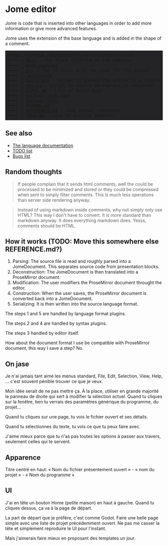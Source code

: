 # Jome editor

Jome is code that is inserted into other languages in order to add more information or give more advanced features.

Jome uses the extension of the base language and is added in the shape of a comment.

<!--~begin dir_list(".", comments: {"REFERENCE.md": "Jome format reference"})-->
<pre style="background-color: #242426; padding: 0.5em;">
https://github.com/pascalr/jome/tree/main/editor
├─── 📁 <a href="./docs">docs</a> — <i>The files rendered on the website</i>
├─── 📁 <a href="./node_modules">node_modules</a>
├─── 📁 <a href="./src">src</a> — <i>The js files with the code for the editor</i>
├─── 📁 <a href="./.gitignore">.gitignore</a>
├─── 📄 <a href="./build.mjs">build.mjs</a> — <i>Script to bundle the editor in a single .js file.</i>
├─── 📄 <a href="./dev.js">dev.js</a> — <i>Script to launch an express.js webserver.</i>
├─── 📄 <a href="./FIXME.md">FIXME.md</a> — <i>List of known bugs</i>
├─── 📄 <a href="./package-lock.json">package-lock.json</a>
├─── 📄 <a href="./package.json">package.json</a>
├─── 📄 <a href="./README.md">README.md</a>
├─── 📄 <a href="./REFERENCE.md">REFERENCE.md</a> — <i>Jome format reference</i>
└─── 📄 <a href="./TODO.md">TODO.md</a> — <i>List of missing features</i>
</pre>
<!--~end-->

## See also

- [The language documentation](REFERENCE.md)
- [TODO list](TODO.md)
- [Bugs list](FIXME.md)

## Random thoughts

> If people complain that it sends html comments, well the could be processed to be minimized and stored or they could be compressed when sent to simply filter comments. This is much less operations than server side rendering anyway.

> Instead of using markdown inside comments, why not simply only use HTML? This way I don't have to convert. It is more standard than markdown anyway. It does everything markdown does. Yesss, comments should be HTML.

## How it works (TODO: Move this somewhere else REFERENCE.md?)

1. Parsing: The source file is read and roughly parsed into a JomeDocument. This separates source code from presentation blocks.
2. Deconstruction: The JomeDocument is then translated into a ProseMirror document.
3. Modification: The user modifiers the ProseMirror document throught the editor.
4. Construction: When the user saves, the ProseMirror document is converted back into a JomeDocument.
5. Serializing: It is then written into the source language format.

The steps 1 and 5 are handled by language format plugins.

The steps 2 and 4 are handled by syntax plugins.

The steps 3 handled by editor itself.

How about the document format I use be compatible with ProseMirror document, this way I save a step? No.

## On jase

Je n'ai jamais tant aimé les menus standard, File, Edit, Selection, View, Help, ... c'est souvent pénible trouver ce que je veux.

Mon idée serait de ne pas mettre ça. À la place, utiliser en grande majorité le panneau de droite qui sert à modifier la sélection actuel. Quand tu cliques sur la fenêtre, ben tu verrais des paramètres générique du programme, du projet...

Quand tu cliques sur une page, tu vois le fichier ouvert et ses détails.

Quand tu sélectionnes du texte, tu vois ce que tu peux faire avec.

J'aime mieux parce que tu n'as pas toutes les options à passer aux travers, seulement celles qui te servent.

## Apparence

Titre centré en haut: « Nom du fichier présentement ouvert » - « nom du projet » - « Nom du programme »




## UI

J'ai en tête un bouton Home (petite maison) en haut à gauche. Quand tu cliques dessus, ça va à la page de départ.

La part de départ que je préfère, c'est comme Godot. Faire une belle page simple avec une liste de projet précédemment ouvert.
Ne pas me casser la tête et simplement reproduire le UI pour l'instant.

Mais j'aimerais faire mieux en proposant des templates un jour.

